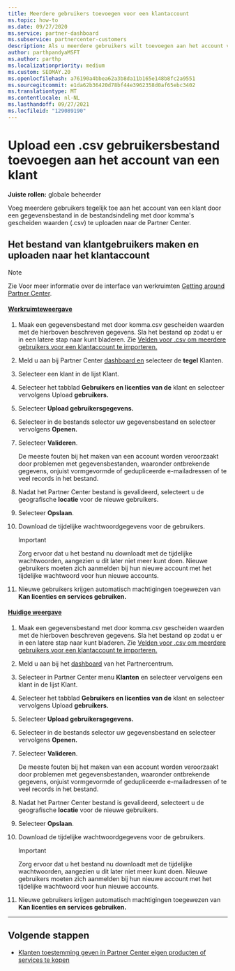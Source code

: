 ```yaml
---
title: Meerdere gebruikers toevoegen voor een klantaccount
ms.topic: how-to
ms.date: 09/27/2020
ms.service: partner-dashboard
ms.subservice: partnercenter-customers
description: Als u meerdere gebruikers wilt toevoegen aan het account van een klant, uploadt u een gegevensbestand naar Partner Center met behulp van de bestandsindeling met door komma's gescheiden waarden (.csv).
author: parthpandyaMSFT
ms.author: parthp
ms.localizationpriority: medium
ms.custom: SEOMAY.20
ms.openlocfilehash: a76190a4bbea62a3b8da11b165e148b8fc2a9551
ms.sourcegitcommit: e1da62b36420d78bf44e3962358d0af65ebc3402
ms.translationtype: MT
ms.contentlocale: nl-NL
ms.lasthandoff: 09/27/2021
ms.locfileid: "129089190"
---
```

# <a name="upload-a-csv-file-of-users-to-a-customers-account"></a>Upload een .csv gebruikersbestand toevoegen aan het account van een klant

**Juiste rollen:** globale beheerder

Voeg meerdere gebruikers tegelijk toe aan het account van een klant door een gegevensbestand in de bestandsindeling met door komma's gescheiden waarden (.csv) te uploaden naar de Partner Center. 

## <a name="create-the-file-of-customer-users-and-upload-to-customer-account"></a>Het bestand van klantgebruikers maken en uploaden naar het klantaccount

> [!NOTE]
> Zie Voor meer informatie over de interface van werkruimten [Getting around Partner Center](get-around-partner-center.md#turn-workspaces-on-and-off).

#### <a name="workspaces-view"></a>[Werkruimteweergave](#tab/workspaces-view)

1. Maak een gegevensbestand met door komma.csv gescheiden waarden met de hierboven beschreven gegevens. Sla het bestand op zodat u er in een latere stap naar kunt bladeren. Zie [Velden voor .csv om meerdere gebruikers voor een klantaccount te importeren.](file-customer-users.md)

2. Meld u aan bij Partner Center [dashboard en](https://partner.microsoft.com/dashboard) selecteer de **tegel** Klanten.

3. Selecteer een klant in de lijst Klant.

4. Selecteer het tabblad **Gebruikers en licenties van de** klant en selecteer vervolgens Upload **gebruikers.**

5. Selecteer **Upload gebruikersgegevens.** 

6. Selecteer in de bestands selector uw gegevensbestand en selecteer vervolgens **Openen.**

7. Selecteer **Valideren**.

    De meeste fouten bij het maken van een account worden veroorzaakt door problemen met gegevensbestanden, waaronder ontbrekende gegevens, onjuist vormgevormde of gedupliceerde e-mailadressen of te veel records in het bestand.

8. Nadat het Partner Center bestand is gevalideerd, selecteert u de geografische **locatie** voor de nieuwe gebruikers.

9. Selecteer **Opslaan**.

10. Download de tijdelijke wachtwoordgegevens voor de gebruikers.

    > [!IMPORTANT]
    > Zorg ervoor dat u het bestand nu downloadt met de tijdelijke wachtwoorden, aangezien u dit later niet meer kunt doen. Nieuwe gebruikers moeten zich aanmelden bij hun nieuwe account met het tijdelijke wachtwoord voor hun nieuwe accounts.

11. Nieuwe gebruikers krijgen automatisch machtigingen toegewezen van **Kan licenties en services gebruiken.**

#### <a name="current-view"></a>[Huidige weergave](#tab/current-view)

1. Maak een gegevensbestand met door komma.csv gescheiden waarden met de hierboven beschreven gegevens. Sla het bestand op zodat u er in een latere stap naar kunt bladeren. Zie [Velden voor .csv om meerdere gebruikers voor een klantaccount te importeren.](file-customer-users.md) 

2. Meld u aan bij het [dashboard](https://partner.microsoft.com/dashboard) van het Partnercentrum.

3. Selecteer in Partner Center menu **Klanten** en selecteer vervolgens een klant in de lijst Klant.

4. Selecteer het tabblad **Gebruikers en licenties van de** klant en selecteer vervolgens Upload **gebruikers.**

5. Selecteer **Upload gebruikersgegevens.** 

6. Selecteer in de bestands selector uw gegevensbestand en selecteer vervolgens **Openen.**

7. Selecteer **Valideren**.

    De meeste fouten bij het maken van een account worden veroorzaakt door problemen met gegevensbestanden, waaronder ontbrekende gegevens, onjuist vormgevormde of gedupliceerde e-mailadressen of te veel records in het bestand.

8. Nadat het Partner Center bestand is gevalideerd, selecteert u de geografische **locatie** voor de nieuwe gebruikers.

9. Selecteer **Opslaan**.

10. Download de tijdelijke wachtwoordgegevens voor de gebruikers.

    > [!IMPORTANT]
    > Zorg ervoor dat u het bestand nu downloadt met de tijdelijke wachtwoorden, aangezien u dit later niet meer kunt doen. Nieuwe gebruikers moeten zich aanmelden bij hun nieuwe account met het tijdelijke wachtwoord voor hun nieuwe accounts.

11. Nieuwe gebruikers krijgen automatisch machtigingen toegewezen van **Kan licenties en services gebruiken.**

* * *

## <a name="next-steps"></a>Volgende stappen

- [Klanten toestemming geven in Partner Center eigen producten of services te kopen](give-customers-permission.md)
